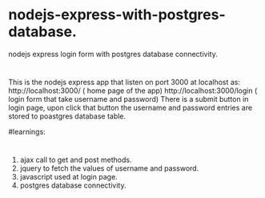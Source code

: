 # nodejs-express-with-postgres-database.
nodejs express login form with postgres database connectivity.
#
This is the nodejs express app that listen on port 3000 at localhost as:
   http://localhost:3000/   ( home page of the app)
   http://localhost:3000/login  ( login form that take  username and password)
There is a submit button in login page,
upon click that button the username and password entries are stored to poastgres database table.



#learnings:
#
1. ajax call to get and post methods.
2. jquery to fetch the values of username and password.
3. javascript used at login page.
4. postgres database connectivity.

